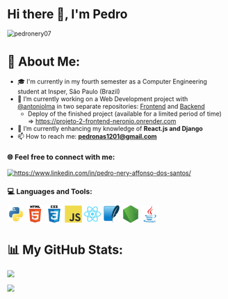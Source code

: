 # Hi there 👋, I'm Pedro

<!--<div>
  Insert something interesting here in the futute
</div>-->

<p align="left"> <img src="https://komarev.com/ghpvc/?username=pedronery07&label=Profile%20views&color=0e75b6&style=flat" alt="pedronery07" /> </p>

# 📝 About Me:

- 🎓 I'm currently in my fourth semester as a Computer Engineering student at Insper, São Paulo (Brazil)  
- 🔭 I’m currently working on a Web Development project with [@antoniolma](https://github.com/antoniolma) in two separate repositories: [Frontend](https://github.com/insper-tecnologias-web/projeto-2-frontend-Neronio) and [Backend](https://github.com/insper-tecnologias-web/projeto-2-backend-Neronio)
   - Deploy of the finished project (available for a limited period of time) => https://projeto-2-frontend-neronio.onrender.com
- 🌱 I’m currently enhancing my knowledge of **React.js and Django**
- 📫 How to reach me: **pedronas1201@gmail.com**

<h3 align="left"> 🌐 Feel free to connect with me:</h3>
<p align="left">
<a href="https://www.linkedin.com/in/pedro-nery-affonso-dos-santos/" target="blank"><img align="center" src="https://raw.githubusercontent.com/rahuldkjain/github-profile-readme-generator/master/src/images/icons/Social/linked-in-alt.svg" alt="https://www.linkedin.com/in/pedro-nery-affonso-dos-santos/" height="30" width="40" /></a>
</p>

<h3 align="left"> 💻 Languages and Tools:</h3>
<p align="left"> 
  <img src="https://raw.githubusercontent.com/devicons/devicon/master/icons/python/python-original.svg" alt="python" width="40" height="40"/>
  <img src="https://raw.githubusercontent.com/devicons/devicon/master/icons/html5/html5-original-wordmark.svg" alt="html5" width="40" height="40"/>
  <img src="https://raw.githubusercontent.com/devicons/devicon/master/icons/css3/css3-original-wordmark.svg" alt="css3" width="40" height="40"/>
  <img src="https://raw.githubusercontent.com/devicons/devicon/master/icons/javascript/javascript-original.svg" alt="javascript" width="40" height="40"/>
  <img src="https://raw.githubusercontent.com/devicons/devicon/master/icons/react/react-original.svg" alt="react" width="40" height="40"/>
  <img src="https://raw.githubusercontent.com/devicons/devicon/master/icons/sqlite/sqlite-original.svg" alt="sqlite" width="40" height="40"/>
  <img src="https://raw.githubusercontent.com/devicons/devicon/master/icons/nodejs/nodejs-original.svg" alt="node" width="40" height="40"/>
  <img src="https://raw.githubusercontent.com/devicons/devicon/master/icons/java/java-original.svg" alt="java" width="40" height="40"/>
</p>

# 📊 My GitHub Stats:
![](https://github-readme-stats.vercel.app/api?username=pedronery07&theme=omni&hide_border=false&include_all_commits=true&count_private=true)<br/>

![](https://github-readme-stats.vercel.app/api/top-langs/?username=pedronery07&&theme=omni&hide_border=false&include_all_commits=true&count_private=true&layout=compact&langs_count=16)

